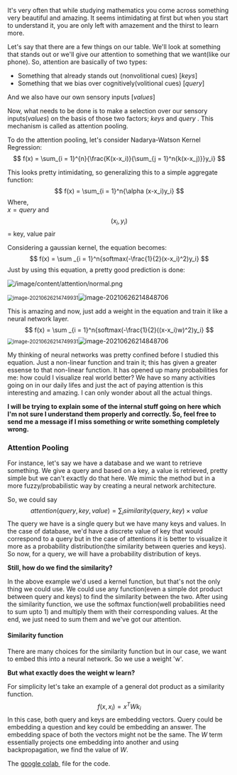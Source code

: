 

It's very often that while studying mathematics you come across something very beautiful and amazing. It seems intimidating at first but when you start to understand it, you are only left with amazement and the thirst to learn more.   

Let's say that there are a few things on our table. We'll look at something that stands out or we'll give our attention to something that we want(like our phone). So, attention are basically of two types:

- Something that already stands out (nonvolitional cues) [*keys*]
- Something that we bias over cognitively(volitional cues) [*query*]

And we also have our own sensory inputs [*values*]

Now, what needs to be done is to make a selection over our sensory inputs(*values*) on the basis of those two factors; *keys* and *query* . This mechanism is called as attention pooling. 

To do the attention pooling, let's consider Nadarya-Watson Kernel Regression: 
$$
f(x) = \sum_{i = 1}^{n}{\frac{K(x-x_i)}{\sum_{j = 1}^n{k(x-x_j)}}y_i}
$$


This looks pretty intimidating, so generalizing this to a simple aggregate function:
$$
f(x) = \sum_{i = 1}^n{\alpha (x-x_i)y_i}
$$
Where,<br>																				$x = query$ and $$(x_i, y_i)$$ = key, value pair

Considering a gaussian kernel, the equation becomes: 
$$
f(x) = \sum _{i = 1}^n{softmax(-\frac{1}{2}(x-x_i)^2)y_i}
$$
Just by using this equation, a pretty good prediction is done: 

![/image/content/attention/normal.png]()



<img src="C:\Users\user\AppData\Roaming\Typora\typora-user-images\image-20210626214749931.png" alt="image-20210626214749931" style="zoom:80%;" />![image-20210626214848706](C:\Users\user\AppData\Roaming\Typora\typora-user-images\image-20210626214848706.png)

This is amazing and now, just add a weight in the equation and train it like a neural network layer. 
$$
f(x) = \sum _{i = 1}^n{softmax(-\frac{1}{2}((x-x_i)w)^2)y_i}
$$
<img src="C:\Users\user\AppData\Roaming\Typora\typora-user-images\image-20210626214749931.png" alt="image-20210626214749931" style="zoom:80%;" />![image-20210626214848706](C:\Users\user\AppData\Roaming\Typora\typora-user-images\image-20210626214848706.png)

My thinking of neural networks was pretty confined before I studied this equation. Just a non-linear function and train it; this has given a greater essense to that non-linear function. It has opened up many probabilities for me: how could I visualize real world better? We have so many activities going on in our daily lifes and just the act of paying attention is this interesting and amazing. I can only wonder about all the actual things.





**I will be trying to explain some of the internal stuff going on here which I'm not sure I understand them properly and correctly. So, feel free to send me a message if I miss something or write something completely wrong.**



### Attention Pooling 

For instance, let's say we have a database and we want to retrieve something. We give a query and based on a key, a value is retrieved, pretty simple but we can't exactly do that here. We mimic the method but in a more fuzzy/probabilistic way by creating a neural network architecture. 

So, we could say
$$
attention(query, key, value) = \sum_i{similarity(query,key) \times value}
$$
 The query we have is a single query but we have many keys and values. In the case of database, we'd have a discrete value of key that would correspond to a query but in the case of attentions it is better to visualize it more as a probability distribution(the similarity between queries and keys). So now, for a query, we will have a probability distribution of keys. 



**Still, how do we find the similarity?**

In the above example we'd used a kernel function, but that's not the only thing we could use. We could use any function(even a simple dot product between query and keys) to find the similarity between the two. After using the similarity function, we use the softmax function(well probabilities need to sum upto 1) and multiply them with their corresponding values. At the end, we just need to sum them and we've got our attention. 

#### Similarity function

There are many choices for the similarity function but in our case, we want to embed this into a neural network. So we use a weight 'w'. 

**But what exactly does the weight w learn?**

For simplicity let's take an example of a general dot product as a similarity function.
$$
f(x,x_i) = x^TWk_i
$$
In this case, both query and keys are embedding vectors. Query could be embedding a question and key could be embedding an answer. The embedding space of both the vectors might not be the same. The $W$ term essentially projects one embedding into another and using backpropagation, we find the value of $W$.



The <a href = "https://colab.research.google.com/drive/1yNVDctnsA-jkDlz6QtiVkPTmd5yFPr3a?usp=sharing">google colab </a> file for the code.  